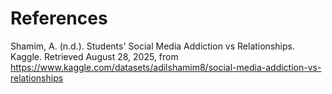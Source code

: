 
# References
Shamim, A. (n.d.). Students' Social Media Addiction vs Relationships. Kaggle. Retrieved August 28, 2025, from https://www.kaggle.com/datasets/adilshamim8/social-media-addiction-vs-relationships